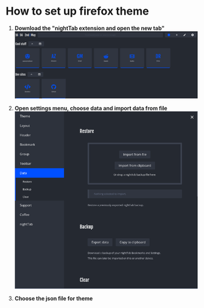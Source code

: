 # How to set up firefox theme

1. **Download the "nightTab extension and open the new tab"**
![screenshot](./screenshots/default.png)

2. **Open settings menu, choose data and import data from file**
![screenshot](./screenshots/image.png)

3. **Choose the json file for theme**